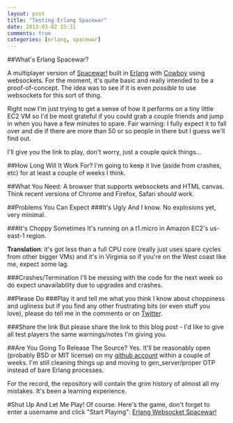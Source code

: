 ```yaml
---
layout: post
title: "Testing Erlang Spacewar"
date: 2013-03-02 15:31
comments: true
categories: [erlang, spacewar]
---
```

##What's Erlang Spacewar?

A multiplayer version of [Spacewar!](http://en.wikipedia.org/wiki/Spacewar!) built in [Erlang](http://erlang.org) with [Cowboy](https://github.com/extend/cowboy) using websockets.  For the moment, it's quite basic and really intended to be a proof-of-concept.  The idea was to see if it is even _possible_ to use websockets for this sort of thing.

Right now I'm just trying to get a sense of how it performs on a tiny little EC2 VM so I'd be most grateful if you could grab a couple friends and jump in when you have a few minutes to spare.  Fair warning:  I fully expect it to fall over and die if there are more than 50 or so people in there but I guess we'll find out.

I'll give you the link to play, don't worry, just a couple quick things...

##How Long Will It Work For?
I'm going to keep it live (aside from crashes, etc) for at least a couple of weeks I think.

##What You Need:
A browser that supports websockets and HTML canvas.  Think recent versions of Chrome and Firefox, Safari _should_ work.

##Problems You Can Expect
###It's Ugly
And I know.  No explosions yet, very minimal.

###It's Choppy Sometimes
It's running on a t1.micro in Amazon EC2's us-east-1 region.  

**Translation**:  it's got less than a full CPU core (really just uses spare cycles from other bigger VMs) and it's in Virginia so if you're on the West coast like me, expect some lag.

###Crashes/Termination
I'll be messing with the code for the next week so do expect unavailability due to upgrades and crashes.

##Please Do
###Play it and tell me what you think
I know about choppiness and ugliness but if you find any other frustrating bits (or even stuff you love), please do tell me in the comments or on [Twitter](http://twitter.com/j14159).

###Share the link
But please share the link to this blog post - I'd like to give all test players the same warnings/notes I'm giving you.

##Are You Going To Release The Source?
Yes.  It'll be reasonably open (probably BSD or MIT license) on my [github account](https://github.com/j14159) within a couple of weeks.  I'm still cleaning things up and moving to gen_server/proper OTP instead of bare Erlang processes.

For the record, the repository will contain the grim history of almost all my mistakes.  It's been a learning experience.

#Shut Up And Let Me Play!
Of course.  Here's the game, don't forget to enter a username and click "Start Playing":  [Erlang Websocket Spacewar!](http://esw.noisycode.com:8080/sw.html)

